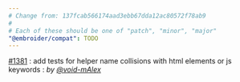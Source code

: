```yaml
---
# Change from: 137fcab566174aad3ebb67dda12ac80572f78ab9
#
# Each of these should be one of "patch", "minor", "major"
"@embroider/compat": TODO
---
```


[#1381](https://github.com/embroider-build/embroider/pull/1381) : add tests for helper name collisions with html elements or js keywords : _by [@void-mAlex](https://github.com/void-mAlex)_